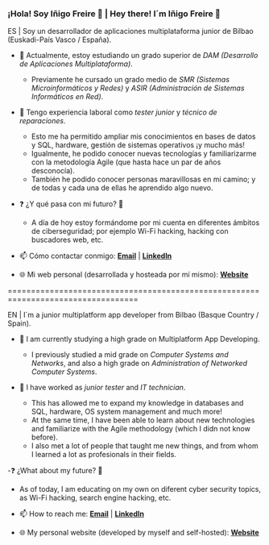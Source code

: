 ### ¡Hola! Soy Iñigo Freire 👋 | Hey there! I´m Iñigo Freire 👋

ES | Soy un desarrollador de aplicaciones multiplataforma junior de Bilbao (Euskadi-País Vasco / España).

- 📓 Actualmente, estoy estudiando un grado superior de *DAM (Desarrollo de Aplicaciones Multiplataforma)*.
  - Previamente he cursado un grado medio de *SMR (Sistemas Microinformáticos y Redes)* y *ASIR (Administración de Sistemas Informáticos en Red)*.

- 👔 Tengo experiencia laboral como *tester junior* y *técnico de reparaciones*.
  - Esto me ha permitido ampliar mis conocimientos en bases de datos y SQL, hardware, gestión de sistemas operativos ¡y mucho más!
  - Igualmente, he podido conocer nuevas tecnologías y familiarizarme con la metodología Agile (que hasta hace un par de años desconocía).
  - También he podido conocer personas maravillosas en mi camino; y de todas y cada una de ellas he aprendido algo nuevo.
 
- ❓ ¿Y qué pasa con mi futuro? 🚀
  - A día de hoy estoy formándome por mi cuenta en diferentes ámbitos de ciberseguridad; por ejemplo Wi-Fi hacking, hacking con buscadores web, etc.

- 📫 Cómo contactar conmigo: **[Email](mailto:github.spree260@passmail.com)** | **[LinkedIn](https://https:/www.linkedin.com/in/inigofreire/)**

- 🌐 Mi web personal (desarrollada y hosteada por mí mismo): **[Website](https://inigofreire.duckdns.org)**

==================================================================================

EN | I´m a junior multiplatform app developer from Bilbao (Basque Country / Spain).

- 📓 I am currently studying a high grade on Multiplatform App Developing.
  - I previously studied a mid grade on *Computer Systems and Networks*, and also a high grade on *Administration of Networked Computer Systems*.

- 👔 I have worked as *junior tester* and *IT technician*.
  - This has allowed me to expand my knowledge in databases and SQL, hardware, OS system management and much more!
  - At the same time, I have been able to learn about new technologies and familiarize with the Agile methodology (which I didn not know before).
  - I also met a lot of people that taught me new things, and from whom I learned a lot as profesionals in their fields.

-❓ ¿What about my future? 🚀
  - As of today, I am educating on my own on diferent cyber security topics, as Wi-Fi hacking, search engine hacking, etc.

- 📫 How to reach me: **[Email](mailto:github.spree260@passmail.com)** | **[LinkedIn](https://https:/www.linkedin.com/in/inigofreire/)**

- 🌐 My personal website (developed by myself and self-hosted): **[Website](https://inigofreire.duckdns.org)**
